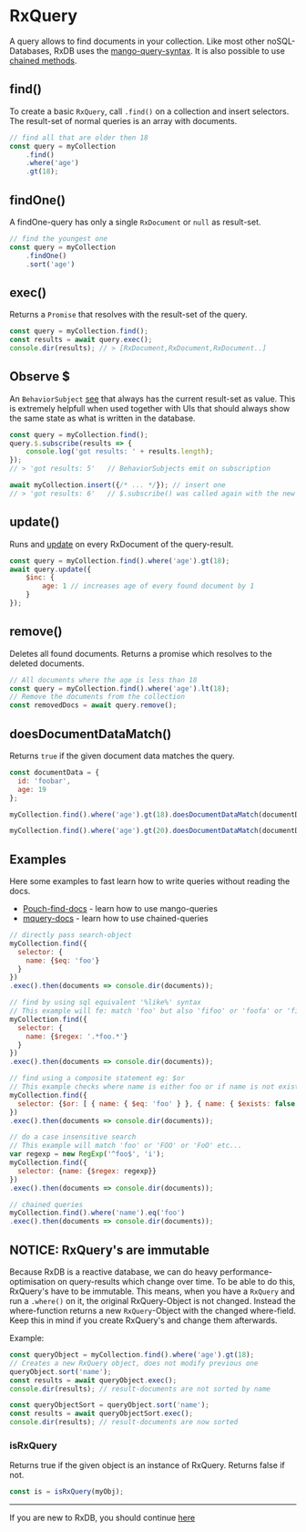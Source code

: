 # RxQuery

A query allows to find documents in your collection.
Like most other noSQL-Databases, RxDB uses the [mango-query-syntax](https://github.com/cloudant/mango). It is also possible to use [chained methods](https://docs.mongodb.com/manual/reference/method/db.collection.find/#combine-cursor-methods).

## find()
To create a basic `RxQuery`, call `.find()` on a collection and insert selectors. The result-set of normal queries is an array with documents.

```js
// find all that are older then 18
const query = myCollection
    .find()
    .where('age')
    .gt(18);
```

## findOne()
A findOne-query has only a single `RxDocument` or `null` as result-set.

```js
// find the youngest one
const query = myCollection
    .findOne()
    .sort('age')
```

## exec()
Returns a `Promise` that resolves with the result-set of the query.

```js
const query = myCollection.find();
const results = await query.exec();
console.dir(results); // > [RxDocument,RxDocument,RxDocument..]
```

## Observe $
An `BehaviorSubject` [see](https://medium.com/@luukgruijs/understanding-rxjs-behaviorsubject-replaysubject-and-asyncsubject-8cc061f1cfc0) that always has the current result-set as value.
This is extremely helpfull when used together with UIs that should always show the same state as what is written in the database.

```js
const query = myCollection.find();
query.$.subscribe(results => {
    console.log('got results: ' + results.length);
});
// > 'got results: 5'   // BehaviorSubjects emit on subscription

await myCollection.insert({/* ... */}); // insert one
// > 'got results: 6'   // $.subscribe() was called again with the new results
```

## update()
Runs and [update](./rx-document.md#update) on every RxDocument of the query-result.

```js
const query = myCollection.find().where('age').gt(18);
await query.update({
    $inc: {
        age: 1 // increases age of every found document by 1
    }
});
```

## remove()

Deletes all found documents. Returns a promise which resolves to the deleted documents.

```javascript
// All documents where the age is less than 18
const query = myCollection.find().where('age').lt(18);
// Remove the documents from the collection
const removedDocs = await query.remove();
```

## doesDocumentDataMatch()
Returns `true` if the given document data matches the query.

```js
const documentData = {
  id: 'foobar',
  age: 19
};

myCollection.find().where('age').gt(18).doesDocumentDataMatch(documentData); // > true

myCollection.find().where('age').gt(20).doesDocumentDataMatch(documentData); // > false
```

## Examples
Here some examples to fast learn how to write queries without reading the docs.
- [Pouch-find-docs](https://github.com/pouchdb/pouchdb/blob/master/packages/node_modules/pouchdb-find/README.md) - learn how to use mango-queries
- [mquery-docs](https://github.com/aheckmann/mquery/blob/master/README.md) - learn how to use chained-queries


```js
// directly pass search-object
myCollection.find({
  selector: {
    name: {$eq: 'foo'}
  }
})
.exec().then(documents => console.dir(documents));

// find by using sql equivalent '%like%' syntax
// This example will fe: match 'foo' but also 'fifoo' or 'foofa' or 'fifoofa'
myCollection.find({
  selector: {
    name: {$regex: '.*foo.*'}
  }
})
.exec().then(documents => console.dir(documents));

// find using a composite statement eg: $or
// This example checks where name is either foo or if name is not existant on the document
myCollection.find({
  selector: {$or: [ { name: { $eq: 'foo' } }, { name: { $exists: false } }]}
})
.exec().then(documents => console.dir(documents));

// do a case insensitive search
// This example will match 'foo' or 'FOO' or 'FoO' etc...
var regexp = new RegExp('^foo$', 'i');
myCollection.find({
  selector: {name: {$regex: regexp}}
})
.exec().then(documents => console.dir(documents));

// chained queries
myCollection.find().where('name').eq('foo')
.exec().then(documents => console.dir(documents));
```

## NOTICE: RxQuery's are immutable

Because RxDB is a reactive database, we can do heavy performance-optimisation on query-results which change over time. To be able to do this, RxQuery's have to be immutable.
This means, when you have a `RxQuery` and run a `.where()` on it, the original RxQuery-Object is not changed. Instead the where-function returns a new `RxQuery`-Object with the changed where-field. Keep this in mind if you create RxQuery's and change them afterwards.

Example:

```javascript
const queryObject = myCollection.find().where('age').gt(18);
// Creates a new RxQuery object, does not modify previous one
queryObject.sort('name');
const results = await queryObject.exec();
console.dir(results); // result-documents are not sorted by name

const queryObjectSort = queryObject.sort('name');
const results = await queryObjectSort.exec();
console.dir(results); // result-documents are now sorted
```

### isRxQuery
Returns true if the given object is an instance of RxQuery. Returns false if not.
```js
const is = isRxQuery(myObj);
```

---------
If you are new to RxDB, you should continue [here](./rx-attachment.md)
